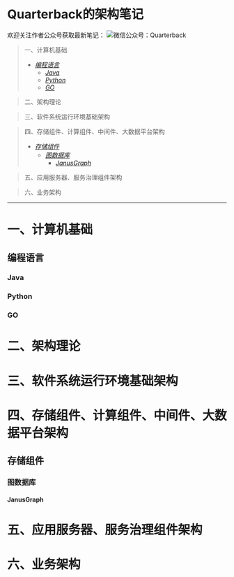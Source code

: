 # Quarterback的架构笔记
欢迎关注作者公众号获取最新笔记：
![微信公众号：Quarterback](./wechat.png)

> 一、计算机基础
>    - [*编程语言*](#编程语言)
>        - [*Java*](#Java)
>        - [*Python*](#Python)
>        - [*GO*](#GO)

> 二、架构理论

> 三、软件系统运行环境基础架构

> 四、存储组件、计算组件、中间件、大数据平台架构
>    - [*存储组件*](#存储组件)
>        - [*图数据库*](#图数据库)
>            - [*JanusGraph*](#JanusGraph)

> 五、应用服务器、服务治理组件架构

> 六、业务架构

----
# 一、计算机基础
## 编程语言
### Java
### Python
### GO

# 二、架构理论

# 三、软件系统运行环境基础架构

# 四、存储组件、计算组件、中间件、大数据平台架构
## 存储组件
### 图数据库
#### JanusGraph

# 五、应用服务器、服务治理组件架构

# 六、业务架构